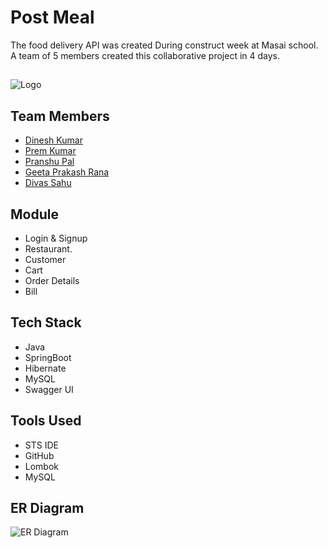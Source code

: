 # Post Meal

The food delivery API was created During construct week at Masai school. A team of 5 members created this collaborative project in 4 days.
##
![Logo](https://github.com/dineshjangid03/social-celery-8599/blob/main/postmeal.png)

## Team Members

- [Dinesh Kumar](https://github.com/dineshjangid03)
- [Prem Kumar](https://github.com/PremKumarAK47)
- [Pranshu Pal](https://github.com/Pranshu4)
- [Geeta Prakash Rana](https://github.com/Geetu-Rana)
- [Divas Sahu](https://github.com/divassahu)

## Module

- Login & Signup
- Restaurant.
- Customer
- Cart 
- Order Details
- Bill

## Tech Stack

- Java
- SpringBoot
- Hibernate
- MySQL 
- Swagger UI

## Tools Used 

- STS IDE
- GitHub
- Lombok 
- MySQL

## ER Diagram

![ER Diagram](https://github.com/dineshjangid03/social-celery-8599/blob/main/PostMeal%20Er%20Diagram.png?raw=true)
